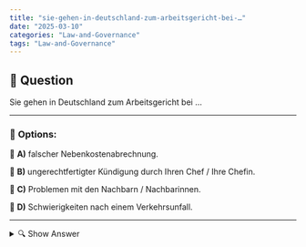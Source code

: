 ```yaml
---
title: "sie-gehen-in-deutschland-zum-arbeitsgericht-bei-…"
date: "2025-03-10"
categories: "Law-and-Governance"
tags: "Law-and-Governance"
---
```


## 📌 **Question**

Sie gehen in Deutschland zum Arbeitsgericht bei …



---

### 📝 **Options:**

🔘 **A)** falscher Nebenkostenabrechnung.

🔘 **B)** ungerechtfertigter Kündigung durch Ihren Chef / Ihre Chefin.

🔘 **C)** Problemen mit den Nachbarn / Nachbarinnen.

🔘 **D)** Schwierigkeiten nach einem Verkehrsunfall.

---

<details>
  <summary>🔍 Show Answer</summary>

  <p>
💡  <b>Correct Answer:</b>  b
  </p>
  <p>
    📖<b>Explanation:</b>
    Das Arbeitsgericht in Deutschland ist spezialisiert auf Streitigkeiten zwischen Arbeitnehmern und Arbeitgebern. Es behandelt Fälle wie ungerechtfertigte Kündigungen, Gehaltsfragen oder Vertragskonflikte. Arbeitnehmer wenden sich an das Arbeitsgericht, wenn sie rechtliche Unterstützung bei Problemen am Arbeitsplatz benötigen. Im Gegensatz dazu sind andere Gerichte oder Behörden für Mietstreitigkeiten, Nachbarschaftsprobleme oder Verkehrsunfälle zuständig. Dieses Verständnis hilft dabei, passende rechtliche Schritte je nach Art des Konflikts zu wählen.
  </p>
</details>
